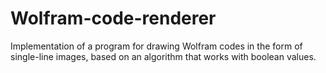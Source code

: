 # Wolfram-code-renderer
Implementation of a program for drawing Wolfram codes in the form of single-line images, 
based on an algorithm that works with boolean values.
